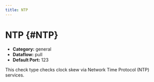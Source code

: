 ```yaml
---
title: NTP
---
```


# NTP {#NTP}

 * **Category:** general
 * **Dataflow:** pull
 * **Default Port:** 123

This check type checks clock skew via Network Time Protocol (NTP) services.
